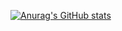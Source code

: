[![Anurag's GitHub stats](https://github-readme-stats.vercel.app/api?username=EderDomenici)](https://github.com/anuraghazra/github-readme-stats)

